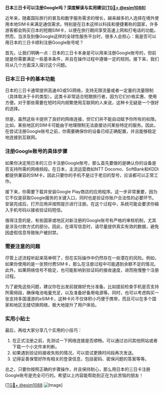 **日本三日卡可以注册Google吗？深度解读与实用建议[[TG💪+ @esim1088](https://t.me/s/esim1088)]**

近年来，随着国际旅行的普及和数字服务需求的增长，越来越多的人选择在境外使用本地SIM卡来满足通信需求。特别是在日本这样以科技和便捷著称的国家，许多游客都会购买日本的短期SIM卡，以便在旅行期间享受高速上网和打电话的功能。然而，当涉及到像Google这样的全球性服务平台时，很多人会担心：我是否可以用日本的三日卡顺利注册Google账号呢？

首先，让我们明确一点：日本的三日卡本身是可以用来注册Google账号的，但前提是你需要满足一些基本条件，并且在操作过程中遵循一定的规则。接下来，我们将从几个方面深入探讨这个问题。

### 日本三日卡的基本功能

日本的三日卡通常提供高速4G或5G网络，支持无限流量或者一定量的流量限制（具体取决于卡的类型）。这类卡非常适合短期旅行者，因为它们价格实惠、使用方便。对于那些需要在短时间内频繁使用互联网的人来说，这种卡无疑是一个很好的选择。

但是，虽然这些卡提供了良好的网络连接，但它们并不能自动赋予你所有的权限。比如，某些地区的SIM卡可能由于地理限制无法直接访问某些特定的服务。因此，在尝试注册Google账号之前，你需要确保你的设备已经正确配置，并且能够稳定地连接到互联网。

### 注册Google账号的具体步骤

如果你决定用日本的三日卡注册Google账号，那么首先要做的是确认你的设备是否支持所需的网络频段。在日本，主流运营商如NTT Docomo、SoftBank和KDDI都提供兼容的SIM卡，因此只要你的手机不是过于老旧的型号，应该都可以正常工作。

接下来，你需要下载并安装Google Play商店的应用程序。这一步非常重要，因为它不仅是获取Google服务的关键入口，同时也是验证你账户合法性的必要环节。安装完成后，打开应用并按照提示进行注册。在这个过程中，系统可能会要求你输入手机号码以接收验证码短信。

值得注意的是，有些国家或地区对新注册的Google账号有严格的审核机制，尤其是涉及付款方式的部分。因此，在填写信息时，请尽量提供真实有效的数据，避免因虚假信息导致账户被封禁。

### 需要注意的问题

尽管上述流程听起来简单明了，但在实际操作中仍然存在一些潜在的风险。例如，如果你使用的是一张预付费SIM卡，那么在注册过程中可能遇到余额不足的情况。此外，如果网络信号不稳定，也可能影响到验证码的接收速度，进而拖慢整个注册过程。

为了避免这些问题，建议你在出发前就做好充分准备。比如提前检查手机是否支持所需频段，确保电池电量充足，以及准备好备用电源等。同时，也可以考虑购买一张支持多国漫游的eSIM卡，这种卡片不仅体积小巧便于携带，而且可以在多个国家和地区无缝切换网络，极大地提升了用户体验。

### 实用小贴士

最后，再给大家分享几个实用的小技巧：

1. 在正式注册之前，先测试一下网络连接是否顺畅。可以通过访问其他网站或者下载一个小文件来判断。
2. 如果遇到验证码接收失败的情况，可以尝试更换时间段再次发送。
3. 记得妥善保管好所有相关的登录信息，包括密码、密保问题的答案等等。

总之，只要你按照正确的步骤操作，并且保持耐心，那么用日本的三日卡注册Google账号是完全可行的。希望以上内容能帮助到正在为此苦恼的朋友！

[[TG💪+ @esim1088](https://t.me/s/esim1088) ![Image](https://i.postimg.cc/4NQfJmqS/Snipaste-2025-05-13-00-14-12.png)]